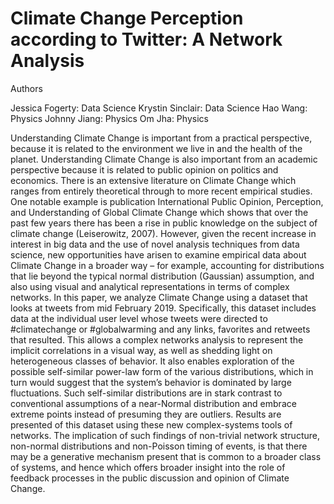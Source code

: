 # Climate Change Perception according to Twitter: A Network Analysis

Authors

Jessica Fogerty: Data Science
Krystin Sinclair: Data Science
Hao Wang: Physics
Johnny Jiang: Physics
Om Jha: Physics

 Understanding Climate Change is important from a practical perspective, because it is related to the environment we live in and the health of the planet. Understanding Climate Change is also important from an academic perspective because it is related to public opinion on politics and economics. There is an extensive literature on Climate Change which ranges from entirely theoretical through to more recent empirical studies. One notable example is publication International Public Opinion, Perception, and Understanding of Global Climate Change which shows that over the past few years there has been a rise in public knowledge on the subject of climate change (Leiserowitz, 2007). However, given the recent increase in interest in big data and the use of novel analysis techniques from data science, new opportunities have arisen to examine empirical data about Climate Change in a broader way – for example, accounting for distributions that lie beyond the typical normal distribution (Gaussian) assumption, and also using visual and analytical representations in terms of complex networks. 
 In this paper, we analyze Climate Change using a dataset that looks at tweets from mid February 2019. Specifically, this dataset includes data at the individual user level whose tweets were directed to #climatechange or #globalwarming and any links, favorites and retweets that resulted. This allows a complex networks analysis to represent the implicit correlations in a visual way, as well as shedding light on heterogeneous classes of behavior. It also enables exploration of the possible self-similar power-law form of the various distributions, which in turn would suggest that the system’s behavior is dominated by large fluctuations. Such self-similar distributions are in stark contrast to conventional assumptions of a near-Normal distribution and embrace extreme points instead of presuming they are outliers.
 Results are presented of this dataset using these new complex-systems tools of networks. The implication of such findings of non-trivial network structure, non-normal distributions and non-Poisson timing of events, is that there may be a generative mechanism present that is common to a broader class of systems, and hence which offers broader insight into the role of feedback processes in the public discussion and opinion of Climate Change.
